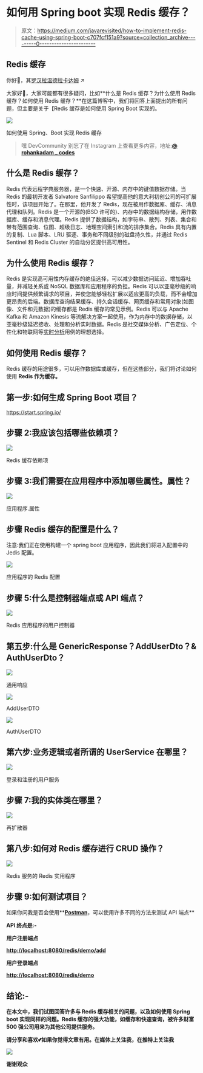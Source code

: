 # 如何用 Spring boot 实现 Redis 缓存？

> 原文：<https://medium.com/javarevisited/how-to-implement-redis-cache-using-spring-boot-c707fcf151a9?source=collection_archive---------0----------------------->

## Redis 缓存

你好👋，其[罗汉拉温德拉卡达姆](https://medium.com/u/a1b33b7cda75?source=post_page-----c707fcf151a9--------------------------------) ↗ [️](https://znap.link/rohankadam)

大家好👋，大家可能都有很多疑问，比如**什么是 Redis 缓存？为什么使用 Redis 缓存？如何使用 Redis 缓存？**在这篇博客中，我们将回答上面提出的所有问题，但主要是关于【Redis 缓存是如何使用 Spring Boot 实现的。

![](img/702c7e3206bd14b6d54b803fb89884ec.png)

如何使用 Spring、Boot 实现 Redis 缓存

> 嘿 DevCommunity 别忘了在 Instagram 上查看更多内容，地址:[**@ rohankadam _ codes**](https://www.instagram.com/rohankadam_codes/)

## 什么是 Redis 缓存？

Redis 代表远程字典服务器，是一个快速、开源、内存中的键值数据存储。当 Redis 的最初开发者 Salvatore Sanfilippo 希望提高他的意大利初创公司的可扩展性时，该项目开始了。在那里，他开发了 Redis，现在被用作数据库、缓存、消息代理和队列。Redis 是一个开源的(BSD 许可的)、内存中的数据结构存储，用作数据库、缓存和消息代理。Redis 提供了数据结构，如字符串、散列、列表、集合和带有范围查询、位图、超级日志、地理空间索引和流的排序集合。Redis 具有内置的复制、Lua 脚本、LRU 驱逐、事务和不同级别的磁盘持久性，并通过 Redis Sentinel 和 Redis Cluster 的自动分区提供高可用性。

## 为什么使用 Redis 缓存？

Redis 是实现高可用性内存缓存的绝佳选择，可以减少数据访问延迟、增加吞吐量，并减轻关系或 NoSQL 数据库和应用程序的负担。Redis 可以以亚毫秒级的响应时间提供频繁请求的项目，并使您能够轻松扩展以适应更高的负载，而不会增加更昂贵的后端。数据库查询结果缓存、持久会话缓存、网页缓存和常用对象(如图像、文件和元数据)的缓存都是 Redis 缓存的常见示例。Redis 可以与 Apache Kafka 和 Amazon Kinesis 等流解决方案一起使用，作为内存中的数据存储，以亚毫秒级延迟接收、处理和分析实时数据。Redis 是社交媒体分析、广告定位、个性化和物联网等[实时分析](https://aws.amazon.com/elasticache/redis/#Real-time_Analytics)用例的理想选择。

## **如何使用 Redis 缓存？**

Redis 缓存的用途很多，可以用作数据库或缓存，但在这些部分，我们将讨论如何使用 **Redis 作为缓存。**

## 第一步:如何生成 Spring Boot 项目？

<https://start.spring.io/>  

## 步骤 2:我应该包括哪些依赖项？

![](img/69c4f7db58a9e3ba1babc5dc2a93b43d.png)

Redis 缓存依赖项

## 步骤 3:我们需要在应用程序中添加哪些属性。属性？

![](img/44fc4b417278afc0be86ae7c7476e734.png)

应用程序.属性

## 步骤 Redis 缓存的配置是什么？

注意:我们正在使用构建一个 spring boot 应用程序，因此我们将进入配置中的 Jedis 配置。

![](img/a065df6084d9f4b811c8410fa3e7e18a.png)

应用程序的 Redis 配置

## 步骤 5:什么是控制器端点或 API 端点？

![](img/381426eaacbfdd21f5118b8c09d44914.png)

Redis 应用程序的用户控制器

## 第五步:什么是 GenericResponse？AddUserDto？& AuthUserDto？

![](img/647b8f374b0ce9f6e6adf40c7dbe1bca.png)

通用响应

![](img/02265e7a4e3cc8af112a6cfc460014b4.png)

AddUserDTO

![](img/b07b783fde87df4c1dbddac2493014a9.png)

AuthUserDTO

## 第六步:业务逻辑或者所谓的 UserService 在哪里？

![](img/f047aea78f9f814cb735dacf5836f19e.png)

登录和注册的用户服务

## 步骤 7:我的实体类在哪里？

![](img/f3da47f8313fe6b2a71a6d7bf613c41b.png)

再扩散器

## 第八步:如何对 Redis 缓存进行 CRUD 操作？

![](img/559717dd5c4786a5d6fdcde0e89320fb.png)

Redis 服务的 Redis 实用程序

## 步骤 9:如何测试项目？

如果你问我是否会使用**[**Postman**](https://www.postman.com/)，可以使用许多不同的方法来测试 API 端点**

****API 终点是:-****

****用户注册端点****

**[http://localhost:8080/redis/demo/add](http://localhost:8080/redis/demo/add)**

****用户登录端点****

**[http://localhost:8080/redis/demo](http://localhost:8080/redis/demo)**

## **结论:-**

**在本文中，我们试图回答许多与 Redis 缓存相关的问题，以及如何使用 Spring boot 实现同样的问题。Redis 缓存的强大功能，如缓存和快速查询，被许多财富 500 强公司用来为其他公司提供服务。**

**请分享和喜欢💕如果你觉得文章有用。在媒体上关注我，在推特上关注我**

**![](img/414bc1c7402a217cfcaf8545c237ad01.png)**

**谢谢观众**